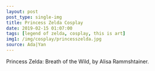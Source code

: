 ```yaml
---
layout: post
post_type: single-img
title: Princess Zelda Cosplay
date: 2019-02-15 01:07:00
tags: [legend of zelda, cosplay, this is art]
img1: /img/cosplay/princesszelda.jpg
source: Ada|Yan
---
```

Princess Zelda: Breath of the Wild, by Alisa Rammshtainer.
